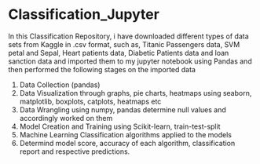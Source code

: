 # Classification_Jupyter
In this Classification Repository, i have downloaded different types of data sets from Kaggle in .csv format, such as, Titanic Passengers data, SVM petal and Sepal, Heart patients data, Diabetic Patients data and loan sanction data
and imported them to my jupyter notebook using Pandas and then performed the following stages on the imported data
1. Data Collection (pandas)
2. Data Visualization through graphs, pie charts, heatmaps using seaborn, matplotlib, boxplots, catplots, heatmaps etc
3. Data Wrangling using numpy, pandas determine null values and accordingly worked on them
4. Model Creation and Training using Scikit-learn, train-test-split
5. Machine Learning Classification algorithms applied to the models
6. Determind model score, accuracy of each algorithm, classification report and respective predictions.
